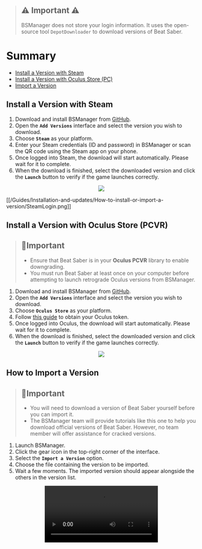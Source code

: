 > ## ⚠️ Important ⚠️
>
> BSManager does not store your login information. It uses the open-source tool `DepotDownloader` to download versions of Beat Saber.

# Summary

- [Install a Version with Steam](#install-a-version-with-steam)
- [Install a Version with Oculus Store (PC)](#install-a-version-with-oculus-store-pcvr)
- [Import a Version](#how-to-import-a-version)

## Install a Version with Steam

1. Download and install BSManager from [GitHub](https://github.com/Zagrios/bs-manager/releases/latest).
2. Open the **`Add Versions`** interface and select the version you wish to download.
3. Choose **`Steam`** as your platform.
4. Enter your Steam credentials (ID and password) in BSManager or scan the QR code using the Steam app on your phone.
5. Once logged into Steam, the download will start automatically. Please wait for it to complete.
6. When the download is finished, select the downloaded version and click the **`Launch`** button to verify if the game launches correctly.

<div align="center">
    <img src="/Guides/Installation-and-updates/How-to-install-or-import-a-version/SteamLogin.png"/>
</div>

[[/Guides/Installation-and-updates/How-to-install-or-import-a-version/SteamLogin.png]]

## Install a Version with Oculus Store (PCVR)

> ## 📍Important
>
> - Ensure that Beat Saber is in your **Oculus PCVR** library to enable downgrading.
> - You must run Beat Saber at least once on your computer before attempting to launch retrograde Oculus versions from BSManager.

1. Download and install BSManager from [GitHub](https://github.com/Zagrios/bs-manager/releases/latest).
2. Open the **`Add Versions`** interface and select the version you wish to download.
3. Choose **`Oculus Store`** as your platform.
4. Follow [this guide]() to obtain your Oculus token.
5. Once logged into Oculus, the download will start automatically. Please wait for it to complete.
6. When the download is finished, select the downloaded version and click the **`Launch`** button to verify if the game launches correctly.

<div align="center">
    <img src="../How to install or import a version/OculusLogin.png"/>
</div>

## How to Import a Version

> ## 📍Important
>
> - You will need to download a version of Beat Saber yourself before you can import it.
> - The BSManager team will provide tutorials like this one to help you download official versions of Beat Saber. However, no team member will offer assistance for cracked versions.

1. Launch BSManager.
2. Click the gear icon in the top-right corner of the interface.
3. Select the **`Import a Version`** option.
4. Choose the file containing the version to be imported.
5. Wait a few moments. The imported version should appear alongside the others in the version list.

<div align="center">
  <video src="../How to install or import a version/ImportVersion.mov"/>
</div>
